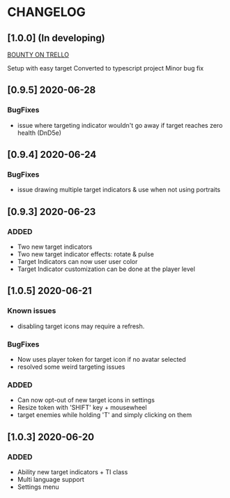 # CHANGELOG

## [1.0.0] (In developing)

[BOUNTY ON TRELLO](https://trello.com/c/KvEZVMtw/213-modulebountyrevive-target-enhancements)

Setup with easy target
Converted to typescript project
Minor bug fix

## [0.9.5] 2020-06-28

### BugFixes
- issue where targeting indicator wouldn't go away if target reaches zero health (DnD5e)

## [0.9.4] 2020-06-24

### BugFixes
- issue drawing multiple target indicators & use when not using portraits

## [0.9.3] 2020-06-23

### ADDED
- Two new target indicators
- Two new target indicator effects: rotate & pulse
- Target Indicators can now user user color
- Target Indicator customization can be done at the player level


## [1.0.5] 2020-06-21

### Known issues
- disabling target icons may require a refresh.

### BugFixes
- Now uses player token for target icon if no avatar selected
- resolved some weird targeting issues

### ADDED
- Can now opt-out of new target icons in settings
- Resize token with 'SHIFT' key + mousewheel
- target enemies while holding 'T' and simply clicking on them

## [1.0.3] 2020-06-20

### ADDED
- Ability new target indicators + TI class
- Multi language support
- Settings menu
